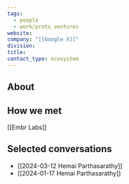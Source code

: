 ```yaml
---
tags:
  - people
  - work/proto_ventures
website: 
company: "[[Google X]]"
division: 
title: 
contact_type: ecosystem
---
```

## About


## How we met
[[Embr Labs]]

## Selected conversations
- [[2024-03-12 Hemai Parthasarathy]]
- [[2024-01-17 Hemai Parthasarathy]]